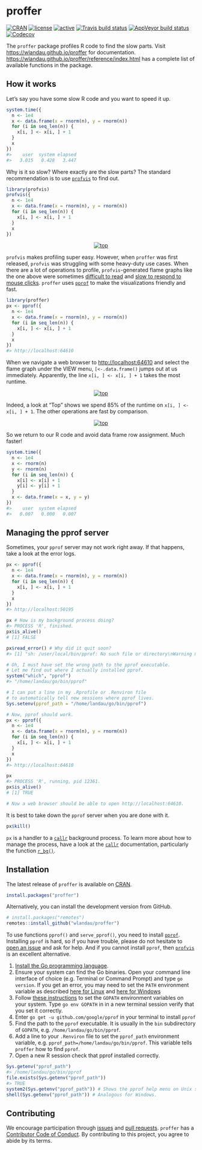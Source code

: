 
<!-- README.md is generated from README.Rmd. Please edit that file -->

# proffer

[![CRAN](https://www.r-pkg.org/badges/version/proffer)](https://cran.r-project.org/package=proffer)
[![license](https://img.shields.io/badge/licence-MIT-blue.svg)](https://opensource.org/licenses/MIT)
[![active](https://www.repostatus.org/badges/latest/active.svg)](https://www.repostatus.org/#active)
[![Travis build
status](https://travis-ci.org/wlandau/proffer.svg?branch=master)](https://travis-ci.org/wlandau/proffer)
[![AppVeyor build
status](https://ci.appveyor.com/api/projects/status/github/wlandau/proffer?branch=master&svg=true)](https://ci.appveyor.com/project/wlandau/proffer)
[![Codecov](https://codecov.io/github/wlandau/proffer/coverage.svg?branch=master)](https://codecov.io/github/wlandau/proffer?branch=master)

The `proffer` package profiles R code to find the slow parts. Visit
<https://wlandau.github.io/proffer> for documentation.
<https://wlandau.github.io/proffer/reference/index.html> has a complete
list of available functions in the package.

## How it works

Let’s say you have some slow R code and you want to speed it up.

``` r
system.time({
  n <- 1e4
  x <- data.frame(x = rnorm(n), y = rnorm(n))
  for (i in seq_len(n)) {
    x[i, ] <- x[i, ] + 1
  }
  x
})
#>    user  system elapsed 
#>   3.015   0.428   3.447
```

Why is it so slow? Where exactly are the slow parts? The standard
recommendation is to use [`profvis`](https://github.com/rstudio/profvis)
to find out.

``` r
library(profvis)
profvis({
  n <- 1e4
  x <- data.frame(x = rnorm(n), y = rnorm(n))
  for (i in seq_len(n)) {
    x[i, ] <- x[i, ] + 1
  }
  x
})
```

<center>

<a href="https://wlandau.github.io/proffer/reference/figures/profvis.png">
<img src="https://wlandau.github.io/proffer/reference/figures/profvis.png" alt="top" align="center" style = "border: none; float: center;">
</a>

</center>

`profvis` makes profiling super easy. However, when `proffer` was first
released, `profvis` was struggling with some heavy-duty use cases. When
there are a lot of operations to profile, `profvis`-generated flame
graphs like the one above were sometimes [difficult to
read](https://github.com/rstudio/profvis/issues/115) and [slow to
respond to mouse clicks](https://github.com/rstudio/profvis/issues/104).
`proffer` uses [`pprof`](https://github.com/google/pprof) to make the
visualizations friendly and fast.

``` r
library(proffer)
px <- pprof({
  n <- 1e4
  x <- data.frame(x = rnorm(n), y = rnorm(n))
  for (i in seq_len(n)) {
    x[i, ] <- x[i, ] + 1
  }
  x
})
#> http://localhost:64610
```

When we navigate a web browser to <http://localhost:64610> and select
the flame graph under the VIEW menu, `[<-.data.frame()` jumps out at us
immediately. Apparently, the line `x[i, ] <- x[i, ] + 1` takes the most
runtime.

<center>

<a href="https://wlandau.github.io/proffer/reference/figures/flame.png">
<img src="https://wlandau.github.io/proffer/reference/figures/flame.png" alt="top" align="center" style = "border: none; float: center;">
</a>

</center>

Indeed, a look at “Top” shows we spend 85% of the runtime on `x[i, ] <-
x[i, ] + 1`. The other operations are fast by comparison.

<center>

<a href="https://wlandau.github.io/proffer/reference/figures/top.png">
<img src="https://wlandau.github.io/proffer/reference/figures/top.png" alt="top" align="center" style = "border: none; float: center;">
</a>

</center>

So we return to our R code and avoid data frame row assignment. Much
faster\!

``` r
system.time({
  n <- 1e4
  x <- rnorm(n)
  y <- rnorm(n)
  for (i in seq_len(n)) {
    x[i] <- x[i] + 1
    y[i] <- y[i] + 1
  }
  x <- data.frame(x = x, y = y)
})
#>    user  system elapsed 
#>   0.007   0.000   0.007
```

## Managing the pprof server

Sometimes, your `pprof` server may not work right away. If that happens,
take a look at the error logs.

``` r
px <- pprof({
  n <- 1e4
  x <- data.frame(x = rnorm(n), y = rnorm(n))
  for (i in seq_len(n)) {
    x[i, ] <- x[i, ] + 1
  }
  x
})
#> http://localhost:50195

px # How is my background process doing?
#> PROCESS 'R', finished.
px$is_alive()
# [1] FALSE

px$read_error() # Why did it quit soon?
#> [1] "sh: /user/local/bin/pprof: No such file or directory\nWarning message:\nIn system2(Sys.getenv(\"pprof_path\"), args) : error in running command\n"

# Oh, I must have set the wrong path to the pprof executable.
# Let me find out where I actually installed pprof.
system("which", "pprof")
#> "/home/landau/go/bin/pprof"

# I can put a line in my .Rprofile or .Renviron file
# to automatically tell new sessions where pprof lives.
Sys.setenv(pprof_path = "/home/landau/go/bin/pprof")

# Now, pprof should work.
px <- pprof({
  n <- 1e4
  x <- data.frame(x = rnorm(n), y = rnorm(n))
  for (i in seq_len(n)) {
    x[i, ] <- x[i, ] + 1
  }
  x
})
#> http://localhost:64610

px
#> PROCESS 'R', running, pid 12361.
px$is_alive()
# [1] TRUE

# Now a web browser should be able to open http://localhost:64610.
```

It is best to take down the `pprof` server when you are done with it.

``` r
px$kill()
```

`px` is a handler to a [`callr`](https://github.com/r-lib/callr)
background process. To learn more about how to manage the process, have
a look at the [`callr`](https://callr.r-lib.org/) documentation,
particularly the function
[`r_bg()`](https://callr.r-lib.org/reference/r_bg.html).

## Installation

The latest release of `proffer` is available on
[CRAN](https://CRAN.R-project.org).

``` r
install.packages("proffer")
```

Alternatively, you can install the development version from GitHub.

``` r
# install.packages("remotes")
remotes::install_github("wlandau/proffer")
```

To use functions `pprof()` and `serve_pprof()`, you need to install
[`pprof`](https://github.com/google/pprof). Installing `pprof` is hard,
so if you have trouble, please do not hesitate to [open an
issue](https://github.com/wlandau/proffer/issues) and ask for help. And
if you cannot install `pprof`, then
[`profvis`](https://rstudio.github.io/profvis/) is an excellent
alternative.

1.  [Install the Go programming
    language](https://golang.org/doc/install).
2.  Ensure your system can find the Go binaries. Open your command line
    interface of choice (e.g. Terminal or Command Prompt) and type `go
    version`. If you get an error, you may need to set the `PATH`
    environment variable as described [here for
    Linux](https://www.callicoder.com/golang-installation-setup-gopath-workspace/#linux)
    and [here for
    Windows](http://www.wadewegner.com/2014/12/easy-go-programming-setup-for-windows/)
3.  Follow [these
    instructions](https://github.com/golang/go/wiki/SettingGOPATH) to
    set the `GOPATH` environment variables on your system. Type `go env
    GOPATH` in in a new terminal session verify that you set it
    correctly.
4.  Enter `go get -u github.com/google/pprof` in your terminal to
    install `pprof`
5.  Find the path to the `pprof` executable. It is usually in the `bin`
    subdirectory of `GOPATH`, e.g. `/home/landau/go/bin/pprof`.
6.  Add a line to your `.Renviron` file to set the `pprof_path`
    environment variable, e.g. `pprof_path=/home/landau/go/bin/pprof`.
    This variable tells `proffer` how to find `pprof`.
7.  Open a new R session check that pprof installed correctly.

<!-- end list -->

``` r
Sys.getenv("pprof_path")
#> /home/landau/go/bin/pprof
file.exists(Sys.getenv("pprof_path"))
#> TRUE
system2(Sys.getenv("pprof_path")) # Shows the pprof help menu on Unix systems.
shell(Sys.getenv("pprof_path")) # Analogous for Windows.
```

## Contributing

We encourage participation through
[issues](https://github.com/wlandau/proffer/issues) and [pull
requests](https://github.com/wlandau/proffer/pulls). `proffer` has a
[Contributor Code of
Conduct](https://github.com/wlandau/CODE_OF_CONDUCT.md). By contributing
to this project, you agree to abide by its terms.
